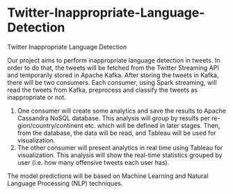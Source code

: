 # Twitter-Inappropriate-Language-Detection
Twitter Inappropriate Language Detection

Our project aims to perform inappropriate language detection in tweets. In order to do that, the tweets will be fetched from the Twitter Streaming API and temporarily stored in Apache Kafka. After storing the tweets in Kafka, there will be two consumers. Each consumer, using Spark streaming, will read the tweets from Kafka, preprocess and classify the tweets as inappropriate or not.

1. One consumer will create some analytics and save the results to Apache Cassandra NoSQL database. This analysis will group by results per re- gion/country/continent etc. which will be defined in later stages. Then, from the database, the data will be read, and Tableau will be used for visualization.
2. The other consumer will present analytics in real time using Tableau for visualization. This analysis will show the real-time statistics grouped by user (i.e. how many offensive tweets each user has).

The model predictions will be based on Machine Learning and Natural Language Processing (NLP) techniques.
